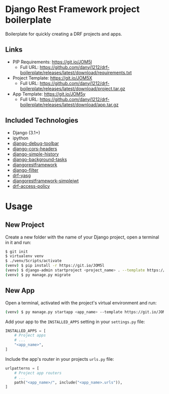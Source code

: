 
# Django Rest Framework project boilerplate

Boilerplate for quickly creating a DRF projects and apps.

## Links

* PIP Requirements: <https://git.io/JOM5l>
  * Full URL: <https://github.com/danyi1212/drf-boilerplate/releases/latest/download/requirements.txt>
* Project Template: <https://git.io/JOM5X>
  * Full URL: <https://github.com/danyi1212/drf-boilerplate/releases/latest/download/project.tar.gz>
* App Template: <https://git.io/JOM5y>
  * Full URL: <https://github.com/danyi1212/drf-boilerplate/releases/latest/download/app.tar.gz>

## Included Technologies

* Django (3.1+)
* ipython
* [django-debug-toolbar](https://github.com/jazzband/django-debug-toolbar)
* [django-cors-headers](https://github.com/adamchainz/django-cors-headers)
* [django-simple-history](https://github.com/jazzband/django-simple-history)
* [django-background-tasks](https://github.com/arteria/django-background-tasks)
* [djangorestframework](https://www.django-rest-framework.org/)
* [django-filter](https://github.com/carltongibson/django-filter)
* [drf-yasg](https://github.com/axnsan12/drf-yasg)
* [djangorestframework-simplejwt](https://github.com/jazzband/django-rest-framework-simplejwt)
* [drf-access-policy](https://github.com/rsinger86/drf-access-policy)

# Usage

## New Project

Create a new folder with the name of your Django project, open a terminal in it and run:

``` bash
$ git init
$ virtualenv venv
$ ./venv/Scripts/activate
(venv) $ pip install -r https://git.io/JOM5l
(venv) $ django-admin startproject <project_name> . --template https://git.io/JOM5X
(venv) $ py manage.py migrate
```

## New App

Open a terminal, activated with the project's virtual environment and run:

``` bash
(venv) $ py manage.py startapp <app_name> --template https://git.io/JOM5y
```

Add your app to the `INSTALLED_APPS` setting in your `settings.py` file:

``` python
INSTALLED_APPS = [
    # Project apps
    # ...
    "<app_name>",
]
```

Include the app's router in your projects `urls.py` file:

``` python
urlpatterns = [
    # Project app routers
    # ...
    path("<app_name>/", include("<app_name>.urls")),
]
```
